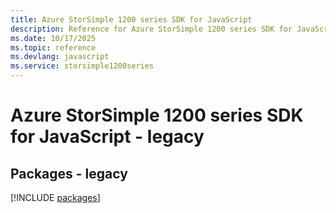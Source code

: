 ```yaml
---
title: Azure StorSimple 1200 series SDK for JavaScript
description: Reference for Azure StorSimple 1200 series SDK for JavaScript
ms.date: 10/17/2025
ms.topic: reference
ms.devlang: javascript
ms.service: storsimple1200series
---
```

# Azure StorSimple 1200 series SDK for JavaScript - legacy
## Packages - legacy
[!INCLUDE [packages](storsimple-1200-series-index.md)]
